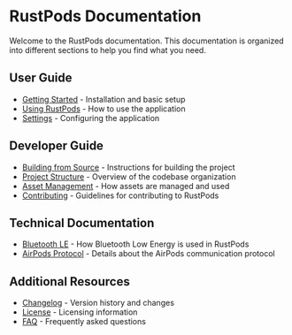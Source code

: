 # RustPods Documentation

Welcome to the RustPods documentation. This documentation is organized into different sections to help you find what you need.

## User Guide

- [Getting Started](user-guide/getting-started.md) - Installation and basic setup
- [Using RustPods](user-guide/usage.md) - How to use the application
- [Settings](user-guide/settings.md) - Configuring the application

## Developer Guide

- [Building from Source](development/building.md) - Instructions for building the project
- [Project Structure](development/project-structure.md) - Overview of the codebase organization
- [Asset Management](development/assets.md) - How assets are managed and used
- [Contributing](development/contributing.md) - Guidelines for contributing to RustPods

## Technical Documentation

- [Bluetooth LE](development/bluetooth.md) - How Bluetooth Low Energy is used in RustPods
- [AirPods Protocol](development/airpods-protocol.md) - Details about the AirPods communication protocol

## Additional Resources

- [Changelog](changelog.md) - Version history and changes
- [License](license.md) - Licensing information
- [FAQ](faq.md) - Frequently asked questions 